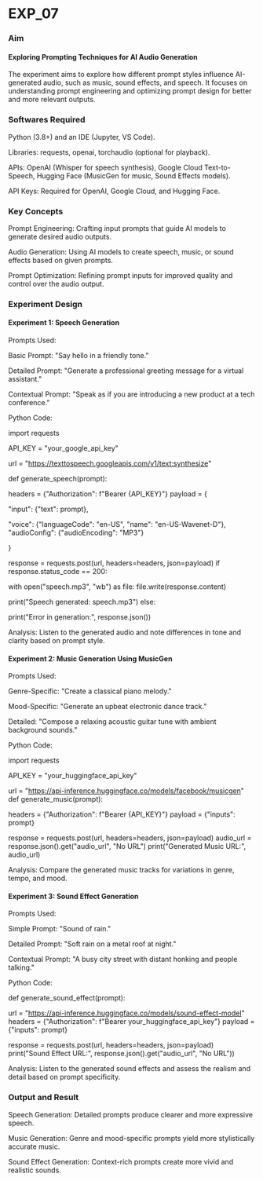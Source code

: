 # EXP_07
### Aim

#### Exploring Prompting Techniques for AI Audio Generation

The experiment aims to explore how different prompt styles influence AI-generated audio, such as music, sound effects, and speech. It focuses on understanding prompt engineering and optimizing prompt design for better and more relevant outputs.

### Softwares Required

Python (3.8+) and an IDE (Jupyter, VS Code).

Libraries: requests, openai, torchaudio (optional for playback).

APIs: OpenAI (Whisper for speech synthesis), Google Cloud Text-to-Speech, Hugging Face (MusicGen for music, Sound Effects models).

API Keys: Required for OpenAI, Google Cloud, and Hugging Face.

### Key Concepts

Prompt Engineering: Crafting input prompts that guide AI models to generate desired audio outputs.

Audio Generation: Using AI models to create speech, music, or sound effects based on given prompts.

Prompt Optimization: Refining prompt inputs for improved quality and control over the audio output.

### Experiment Design

#### Experiment 1: Speech Generation

Prompts Used:

Basic Prompt: "Say hello in a friendly tone."

Detailed Prompt: "Generate a professional greeting message for a virtual assistant."

Contextual Prompt: "Speak as if you are introducing a new product at a tech conference."

Python Code:

import requests

API_KEY = "your_google_api_key"

url = "https://texttospeech.googleapis.com/v1/text:synthesize"

def generate_speech(prompt):

headers = {"Authorization": f"Bearer {API_KEY}"} payload = {

"input": {"text": prompt},

"voice": {"languageCode": "en-US", "name": "en-US-Wavenet-D"}, "audioConfig": {"audioEncoding": "MP3"}

}

response = requests.post(url, headers=headers, json=payload) if response.status_code == 200:

with open("speech.mp3", "wb") as file: file.write(response.content)

print("Speech generated: speech.mp3") else:

print("Error in generation:", response.json())

Analysis: Listen to the generated audio and note differences in tone and clarity based on prompt style.


#### Experiment 2: Music Generation Using MusicGen

Prompts Used:

Genre-Specific: "Create a classical piano melody."

Mood-Specific: "Generate an upbeat electronic dance track."

Detailed: "Compose a relaxing acoustic guitar tune with ambient background sounds."

Python Code:

import requests

API_KEY = "your_huggingface_api_key"

url = "https://api-inference.huggingface.co/models/facebook/musicgen" def generate_music(prompt):

headers = {"Authorization": f"Bearer {API_KEY}"} payload = {"inputs": prompt}

response = requests.post(url, headers=headers, json=payload) audio_url = response.json().get("audio_url", "No URL") print("Generated Music URL:", audio_url)

Analysis: Compare the generated music tracks for variations in genre, tempo, and mood.


#### Experiment 3: Sound Effect Generation

Prompts Used:

Simple Prompt: "Sound of rain."

Detailed Prompt: "Soft rain on a metal roof at night."

Contextual Prompt: "A busy city street with distant honking and people talking."

Python Code:

def generate_sound_effect(prompt):

url = "https://api-inference.huggingface.co/models/sound-effect-model" headers = {"Authorization": f"Bearer your_huggingface_api_key"} payload = {"inputs": prompt}

response = requests.post(url, headers=headers, json=payload) print("Sound Effect URL:", response.json().get("audio_url", "No URL"))

Analysis: Listen to the generated sound effects and assess the realism and detail based on prompt specificity.


### Output and Result

Speech Generation: Detailed prompts produce clearer and more expressive speech.

Music Generation: Genre and mood-specific prompts yield more stylistically accurate music.

Sound Effect Generation: Context-rich prompts create more vivid and realistic sounds.
